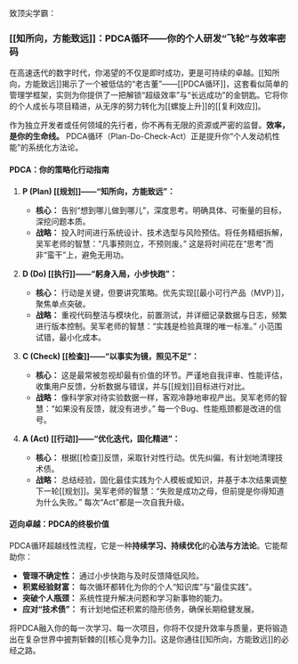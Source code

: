 致顶尖学霸：

### [[知所向，方能致远]]：PDCA循环——你的个人研发“飞轮”与效率密码

在高速迭代的数字时代，你渴望的不仅是即时成功，更是可持续的卓越。[[知所向，方能致远]]揭示了一个被低估的“老古董”——[[PDCA循环]]，这套看似简单的管理学框架，实则为你提供了一把解锁“超级效率”与“长远成功”的金钥匙。它将你的个人成长与项目精进，从无序的努力转化为[[螺旋上升]]的[[复利效应]]。

作为独立开发者或任何领域的先行者，你不再有无限的资源或严密的监督。**效率，是你的生命线。** PDCA循环（Plan-Do-Check-Act）正是提升你“个人发动机性能”的系统化方法论。

#### PDCA：你的策略化行动指南

1.  **P (Plan) [[规划]]——“知所向，方能致远”：**
    *   **核心：** 告别“想到哪儿做到哪儿”，深度思考。明确具体、可衡量的目标，深挖问题本质。
    *   **战略：** 投入时间进行系统设计、技术选型与风险预估。将任务精细拆解，吴军老师的智慧：“凡事预则立，不预则废。” 这是将时间花在“思考”而非“蛮干”上，避免无用功。

2.  **D (Do) [[执行]]——“躬身入局，小步快跑”：**
    *   **核心：** 行动是关键，但要讲究策略。优先实现[[最小可行产品（MVP）]]，聚焦单点突破。
    *   **战略：** 重视代码整洁与模块化，前置测试，并详细记录数据与日志，频繁进行版本控制。吴军老师的智慧：“实践是检验真理的唯一标准。” 小范围试错，最小化成本。

3.  **C (Check) [[检查]]——“以事实为镜，照见不足”：**
    *   **核心：** 这是最常被忽视却最有价值的环节。严谨地自我评审、性能评估，收集用户反馈，分析数据与错误，并与[[规划]]目标进行对比。
    *   **战略：** 像科学家对待实验数据一样，客观冷静地审视产出。吴军老师的智慧：“如果没有反馈，就没有进步。” 每一个Bug、性能瓶颈都是改进的信号。

4.  **A (Act) [[行动]]——“优化迭代，固化精进”：**
    *   **核心：** 根据[[检查]]反馈，采取针对性行动。优先纠偏，有计划地清理技术债。
    *   **战略：** 总结经验，固化最佳实践为个人模板或知识，并基于本次结果调整下一轮[[规划]]。吴军老师的智慧：“失败是成功之母，但前提是你得知道为什么失败。” 每次“Act”都是一次自我升级。

#### 迈向卓越：PDCA的终极价值

PDCA循环超越线性流程，它是一种**持续学习、持续优化**的**心法与方法论**。它能帮助你：

*   **管理不确定性：** 通过小步快跑与及时反馈降低风险。
*   **积累经验财富：** 每次循环都转化为你的个人“知识库”与“最佳实践”。
*   **突破个人瓶颈：** 系统性提升解决问题和学习新事物的能力。
*   **应对“技术债”：** 有计划地偿还积累的隐形债务，确保长期稳健发展。

将PDCA融入你的每一次学习、每一次项目，你将不仅提升效率与质量，更将锻造出在复杂世界中披荆斩棘的[[核心竞争力]]。这是你通往[[知所向，方能致远]]的必经之路。